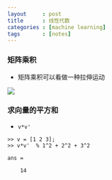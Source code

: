 ```yaml
---
layout     : post
title      : 线性代数
categories : [machine learning]
tags       : [notes]
---
```


### 矩阵乘积
- 矩阵乘积可以看做一种拉伸运动
<img src="http://7xqql4.com1.z0.glb.clouddn.com/linearalgbra.jpg">

### 求向量的平方和
- `v*v'`

```
>> v = [1 2 3];
>> v*v'  % 1^2 + 2^2 + 3^2

ans =

    14
```


